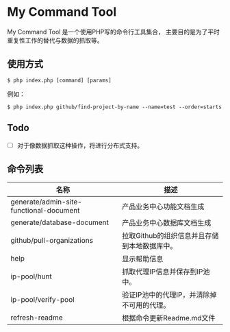 # My Command Tool
My Command Tool 是一个使用PHP写的命令行工具集合， 主要目的是为了平时重复性工作的替代与数据的抓取等。

## 使用方式
```
$ php index.php [command] [params]
```

例如：

```
$ php index.php github/find-project-by-name --name=test --order=starts
```

## Todo
- [ ] 对于像数据抓取这种操作，将进行分布式支持。

## 命令列表
名称 | 描述
------------ | -------------
generate/admin-site-functional-document |  产品业务中心功能文档生成 
generate/database-document |  产品业务中心数据库文档生成 
github/pull-organizations |  拉取Github的组织信息并且存储到本地数据库中。 
help |  显示帮助信息 
ip-pool/hunt |  抓取代理IP信息并保存到IP池中。 
ip-pool/verify-pool |  验证IP池中的代理IP，并清除掉不可用的代理。 
refresh-readme |  根据命令更新Readme.md文件 
